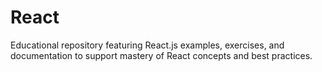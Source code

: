 # React
Educational repository featuring React.js examples, exercises, and documentation to support mastery of React concepts and best practices.
